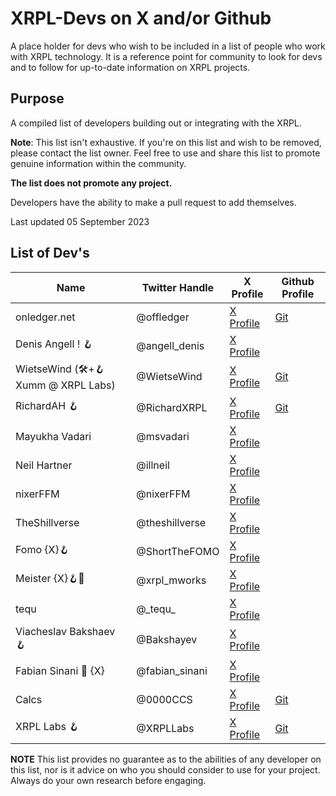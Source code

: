 # XRPL-Devs on X and/or Github
A place holder for devs who wish to be included in a list of people who work with XRPL technology. It is a reference point for community to look for devs and to follow for up-to-date information on XRPL projects.

## Purpose

A compiled list of developers building out or integrating with the XRPL.

**Note**: This list isn't exhaustive. If you're on this list and wish to be removed, please contact the list owner. Feel free to use and share this list to promote genuine information within the community.

**The list does not promote any project.**

Developers have the ability to make a pull request to add themselves.

Last updated 05 September 2023

## List of Dev's

| Name                                             | Twitter Handle        | X Profile                                        | Github Profile
|--------------------------------------------------|-----------------------|--------------------------------------------------|-------------------------------------------
| onledger.net                                     | @offledger            | [X Profile](https://x.com/offledger)             | [Git](https://github.com/rippleitinnz)
| Denis Angell ! 🪝                                 | @angell_denis         | [X Profile](https://x.com/angell_denis)          |
| WietseWind (🛠+🪝 Xumm @ XRPL Labs)               | @WietseWind           | [X Profile](https://x.com/WietseWind)            | [Git](https://github.com/wietsewind)
| RichardAH 🪝                                      | @RichardXRPL          | [X Profile](https://x.com/RichardXRPL)           | [Git](https://github.com/RichardAH)
| Mayukha Vadari                                   | @msvadari             | [X Profile](https://x.com/msvadari)              | 
| Neil Hartner                                     | @illneil              | [X Profile](https://x.com/illneil)               |
| nixerFFM                                         | @nixerFFM             | [X Profile](https://x.com/nixerFFM)              | 
| TheShillverse                                    | @theshillverse        | [X Profile](https://x.com/theshillverse)         | 
| Fomo {X}🪝                                        | @ShortTheFOMO         | [X Profile](https://x.com/ShortTheFOMO)          |
| Meister {X}🪝💎                                    | @xrpl_mworks          | [X Profile](https://x.com/xrpl_mworks)           |
| tequ                                             | @\_tequ\_             | [X Profile](https://x.com/_tequ_)                |
| Viacheslav Bakshaev 🪝                            | @Bakshayev            | [X Profile](https://x.com/Bakshayev)             | 
| Fabian Sinani 🔼 {X}                            | @fabian_sinani        | [X Profile](https://x.com/fabian_sinani)         |
| Calcs                                            | @0000CCS             | [X Profile](https://x.com/0000CCS )               | [Git](https://github.com/calvincs)
| XRPL Labs 🪝                                      | @XRPLLabs            | [X Profile](https://x.com/XRPLLabs )              | [Git](https://github.com/XRPL-Labs)



**NOTE** This list provides no guarantee as to the abilities of any developer on this list, nor is it advice on who you should consider to use for your project. Always do your own research before engaging.
